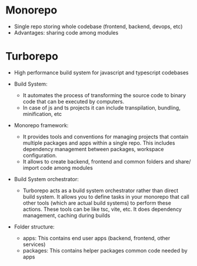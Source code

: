 # Monorepo
- Single repo storing whole codebase (frontend, backend, devops, etc)
- Advantages: sharing code among modules

# Turborepo
- High performance build system for javascript and typescript codebases

- Build System:
    - It automates the process of transforming the source code to binary code that can be executed by computers.
    - In case of js and ts projects it can include transpilation, bundling, minification, etc

- Monorepo framework:
    - It provides tools and conventions for managing projects that contain multiple packages and apps within a single repo. This includes dependency management between packages, workspace configuration.
    - It allows to create backend, frontend and common folders and share/ import code among modules

- Build System orchestrator:
    - Turborepo acts as a build system orchestrator rather than direct build system. It allows you to define tasks in your monorepo that call other tools (which are actual build systems) to perform these actions. These tools can be like tsc, vite, etc. It does dependency management, caching during builds

- Folder structure:
    - apps: This contains end user apps (backend, frontend, other services)
    - packages: This contains helper packages common code needed by apps